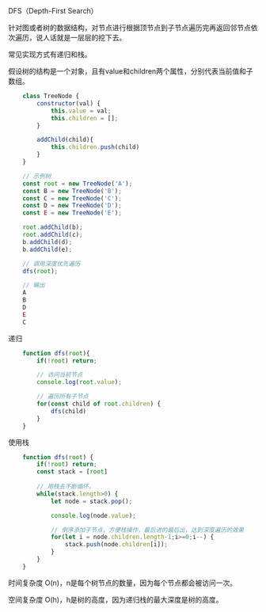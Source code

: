 
DFS（Depth-First Search）

针对图或者树的数据结构，对节点进行根据顶节点到子节点遍历完再返回邻节点依次遍历，说人话就是一层层的挖下去。

常见实现方式有递归和栈。

假设树的结构是一个对象，且有value和children两个属性，分别代表当前值和子数组。

```js
    class TreeNode {
        constructor(val) {
            this.value = val;
            this.children = [];
        }

        addChild(child){
            this.children.push(child)
        }
    }

    // 示例树
    const root = new TreeNode('A');
    const B = new TreeNode('B');
    const C = new TreeNode('C');
    const D = new TreeNode('D');
    const E = new TreeNode('E');

    root.addChild(b);
    root.addChild(c);
    b.addChild(d);
    b.addChild(e);

    // 调用深度优先遍历
    dfs(root);

    // 输出
    A
    B
    D
    E
    C
```


递归

```js
    function dfs(root){
        if(!root) return;

        // 访问当前节点
        console.log(root.value);

        // 遍历所有子节点
        for(const child of root.children) {
            dfs(child)
        }
    }
```

使用栈

```js
    function dfs(root) {
        if(!root) return;
        const stack = [root]
        
        // 用栈去不断循环。
        while(stack.length>0) {
            let node = stack.pop();

            console.log(node.value);

            // 倒序添加子节点，方便栈操作，最后进的最后出，达到深度遍历的效果
            for(let i = node.children.length-1;i>=0;i--) {
                stack.push(node.children[i]);
            }
        }
    }
```

时间复杂度
O(n)，n是每个树节点的数量，因为每个节点都会被访问一次。

空间复杂度
O(h)，h是树的高度，因为递归栈的最大深度是树的高度。